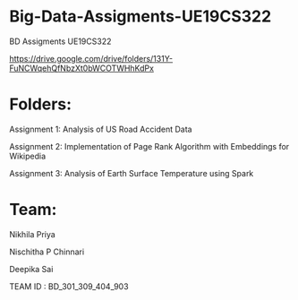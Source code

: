 # Big-Data-Assigments-UE19CS322
BD Assigments UE19CS322 

https://drive.google.com/drive/folders/131Y-FuNCWqehQfNbzXt0bWCOTWHhKdPx

# Folders:

Assignment 1: Analysis of US Road Accident Data

Assignment 2: Implementation of Page Rank Algorithm with Embeddings for Wikipedia

Assignment 3: Analysis of Earth Surface Temperature using Spark

# Team:
Nikhila Priya 

Nischitha P Chinnari

Deepika Sai

TEAM ID : BD_301_309_404_903
